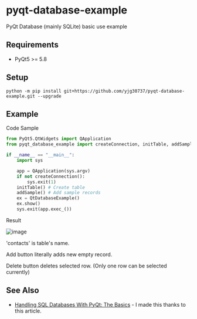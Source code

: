 # pyqt-database-example
PyQt Database (mainly SQLite) basic use example

## Requirements
* PyQt5 >= 5.8

## Setup
`python -m pip install git+https://github.com/yjg30737/pyqt-database-example.git --upgrade`

## Example
Code Sample
```python
from PyQt5.QtWidgets import QApplication
from pyqt_database_example import createConnection, initTable, addSample, QtDatabaseExample

if __name__ == "__main__":
    import sys

    app = QApplication(sys.argv)
    if not createConnection():
        sys.exit(1)
    initTable() # Create table
    addSample() # Add sample records
    ex = QtDatabaseExample()
    ex.show()
    sys.exit(app.exec_())
```

Result

![image](https://user-images.githubusercontent.com/55078043/177899335-92eaaa55-62e6-4072-ad35-f22af6a53ea3.png)

'contacts' is table's name.

Add button literally adds new empty record.

Delete button deletes selected row. (Only one row can be selected currently)

## See Also

* <a href="https://realpython.com/python-pyqt-database/#reader-comments">Handling SQL Databases With PyQt: The Basics</a> - I made this thanks to this article.
